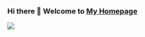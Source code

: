 ### Hi there 👋 Welcome to [My Homepage](https://nxsedson.github.io/)

![](https://github-readme-stats.vercel.app/api?username=nxsedson)

<!--
**nxsEdson/nxsEdson** is a ✨ _special_ ✨ repository because its `README.md` (this file) appears on your GitHub profile.

Here are some ideas to get you started:

- 🔭 I’m currently working on ...
- 🌱 I’m currently learning ...
- 👯 I’m looking to collaborate on ...
- 🤔 I’m looking for help with ...
- 💬 Ask me about ...
- 📫 How to reach me: ...
- 😄 Pronouns: ...
- ⚡ Fun fact: ...
-->
